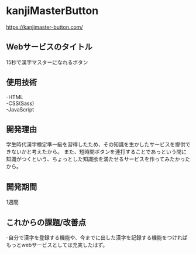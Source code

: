 # kanjiMasterButton
https://kanjimaster-button.com/

## Webサービスのタイトル
15秒で漢字マスターになれるボタン

## 使用技術
-HTML
<br>-CSS(Sass)
<br>-JavaScript

## 開発理由
学生時代漢字検定準一級を習得したため、その知識を生かしたサービスを提供できないかと考えたから。
また、短時間ボタンを連打することであっという間に知識がつくという、ちょっとした知識欲を満たせるサービスを作ってみたかったから。

## 開発期間
1週間

## これからの課題/改善点
-自分で漢字を登録する機能や、今までに出した漢字を記録する機能をつければもっとwebサービスとしては充実したはず。

